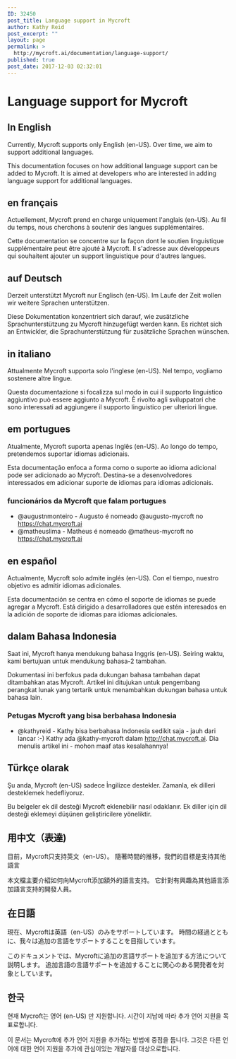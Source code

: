 ```yaml
---
ID: 32450
post_title: Language support in Mycroft
author: Kathy Reid
post_excerpt: ""
layout: page
permalink: >
  http://mycroft.ai/documentation/language-support/
published: true
post_date: 2017-12-03 02:32:01
---
```

# Language support for Mycroft

## In English

Currently, Mycroft supports only English (en-US). Over time, we aim to support additional languages.

This documentation focuses on how additional language support can be added to Mycroft. It is aimed at developers who are interested in adding language support for additional languages.

## en français

Actuellement, Mycroft prend en charge uniquement l'anglais (en-US). Au fil du temps, nous cherchons à soutenir des langues supplémentaires.

Cette documentation se concentre sur la façon dont le soutien linguistique supplémentaire peut être ajouté à Mycroft. Il s'adresse aux développeurs qui souhaitent ajouter un support linguistique pour d'autres langues.

## auf Deutsch

Derzeit unterstützt Mycroft nur Englisch (en-US). Im Laufe der Zeit wollen wir weitere Sprachen unterstützen.

Diese Dokumentation konzentriert sich darauf, wie zusätzliche Sprachunterstützung zu Mycroft hinzugefügt werden kann. Es richtet sich an Entwickler, die Sprachunterstützung für zusätzliche Sprachen wünschen.

## in italiano

Attualmente Mycroft supporta solo l'inglese (en-US). Nel tempo, vogliamo sostenere altre lingue.

Questa documentazione si focalizza sul modo in cui il supporto linguistico aggiuntivo può essere aggiunto a Mycroft. È rivolto agli sviluppatori che sono interessati ad aggiungere il supporto linguistico per ulteriori lingue.

## em portugues

Atualmente, Mycroft suporta apenas Inglês (en-US). Ao longo do tempo, pretendemos suportar idiomas adicionais.

Esta documentação enfoca a forma como o suporte ao idioma adicional pode ser adicionado ao Mycroft. Destina-se a desenvolvedores interessados em adicionar suporte de idiomas para idiomas adicionais.

### funcionários da Mycroft que falam portugues

* @augustnmonteiro - Augusto é nomeado @augusto-mycroft no https://chat.mycroft.ai
* @matheuslima - Matheus é nomeado @matheus-mycroft no https://chat.mycroft.ai

## en español

Actualmente, Mycroft solo admite inglés (en-US). Con el tiempo, nuestro objetivo es admitir idiomas adicionales.

Esta documentación se centra en cómo el soporte de idiomas se puede agregar a Mycroft. Está dirigido a desarrolladores que estén interesados en la adición de soporte de idiomas para idiomas adicionales.

## dalam Bahasa Indonesia

Saat ini, Mycroft hanya mendukung bahasa Inggris (en-US). Seiring waktu, kami bertujuan untuk mendukung bahasa-2 tambahan.

Dokumentasi ini berfokus pada dukungan bahasa tambahan dapat ditambahkan atas Mycroft. Artikel ini ditujukan untuk pengembang perangkat lunak yang tertarik untuk menambahkan dukungan bahasa untuk bahasa lain.

### Petugas Mycroft yang bisa berbahasa Indonesia

* @kathyreid - Kathy bisa berbahasa Indonesia sedikit saja - jauh dari lancar :-) Kathy ada @kathy-mycroft dalam http://chat.mycroft.ai. Dia menulis artikel ini - mohon maaf atas kesalahannya!

## Türkçe olarak

Şu anda, Mycroft (en-US) sadece İngilizce destekler. Zamanla, ek dilleri desteklemek hedefliyoruz.

Bu belgeler ek dil desteği Mycroft eklenebilir nasıl odaklanır. Ek diller için dil desteği eklemeyi düşünen geliştiricilere yöneliktir.

## 用中文（表達)

目前，Mycroft只支持英文（en-US）。 隨著時間的推移，我們的目標是支持其他語言

本文檔主要介紹如何向Mycroft添加額外的語言支持。 它針對有興趣為其他語言添加語言支持的開發人員。

## 在日語

現在、Mycroftは英語（en-US）のみをサポートしています。 時間の経過とともに、我々は追加の言語をサポートすることを目指しています。

このドキュメントでは、Mycroftに追加の言語サポートを追加する方法について説明します。 追加言語の言語サポートを追加することに関心のある開発者を対象としています。

## 한국

현재 Mycroft는 영어 (en-US) 만 지원합니다. 시간이 지남에 따라 추가 언어 지원을 목표로합니다.

이 문서는 Mycroft에 추가 언어 지원을 추가하는 방법에 중점을 둡니다. 그것은 다른 언어에 대한 언어 지원을 추가에 관심이있는 개발자를 대상으로합니다.